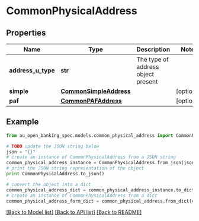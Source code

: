 # CommonPhysicalAddress


## Properties

Name | Type | Description | Notes
------------ | ------------- | ------------- | -------------
**address_u_type** | **str** | The type of address object present | 
**simple** | [**CommonSimpleAddress**](CommonSimpleAddress.md) |  | [optional] 
**paf** | [**CommonPAFAddress**](CommonPAFAddress.md) |  | [optional] 

## Example

```python
from au_open_banking_spec.models.common_physical_address import CommonPhysicalAddress

# TODO update the JSON string below
json = "{}"
# create an instance of CommonPhysicalAddress from a JSON string
common_physical_address_instance = CommonPhysicalAddress.from_json(json)
# print the JSON string representation of the object
print CommonPhysicalAddress.to_json()

# convert the object into a dict
common_physical_address_dict = common_physical_address_instance.to_dict()
# create an instance of CommonPhysicalAddress from a dict
common_physical_address_form_dict = common_physical_address.from_dict(common_physical_address_dict)
```
[[Back to Model list]](../README.md#documentation-for-models) [[Back to API list]](../README.md#documentation-for-api-endpoints) [[Back to README]](../README.md)


